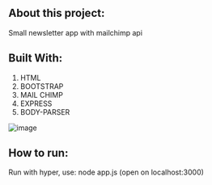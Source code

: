 ## About this project:

Small newsletter app with mailchimp api 

## Built With: 

1. HTML 
2. BOOTSTRAP
3. MAIL CHIMP
4. EXPRESS
5. BODY-PARSER

![image](https://i.ibb.co/09FsxR1/newsletter.png)

## How to run:

Run with hyper, use: node app.js (open on localhost:3000)
